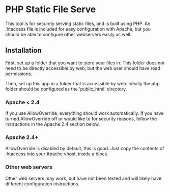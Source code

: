 # PHP Static File Serve
This tool is for securely serving static files, and is built using PHP.
An .htaccess file is included for easy configuration with Apache, but
you should be able to configure other webservers easily as well.

## Installation
First, set up a folder that you want to store your files in. This
folder does not need to be directly accessible by web, but the web user
should have read permissions.

Then, set up this app in a folder that is accessible by web. Ideally
the php folder should be configured as the 'public_html' directory.

### Apache < 2.4
If you use AllowOverride, everything should work automatically. If you
have turned AllowOverride off or would like to for security reasons,
follow the instructions in the Apache 2.4 section below.

### Apache 2.4+
AllowOverride is disabled by default, this is good. Just copy the
contents of .htaccess into your Apache vhost, inside a <Directory>
block.

### Other web servers
Other web servers may work, but have not been tested and will likely
have different configuration instructions.
